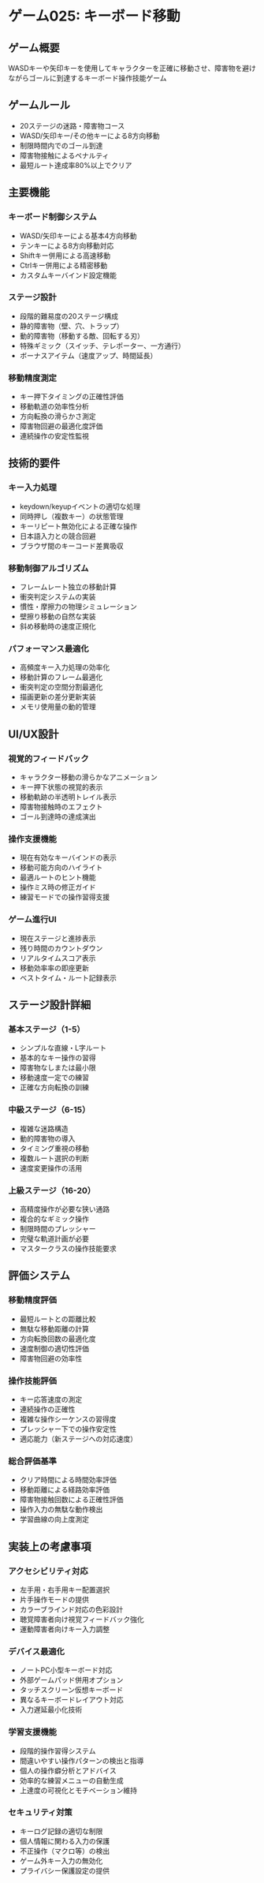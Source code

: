 # ゲーム025: キーボード移動

## ゲーム概要
WASDキーや矢印キーを使用してキャラクターを正確に移動させ、障害物を避けながらゴールに到達するキーボード操作技能ゲーム

## ゲームルール
- 20ステージの迷路・障害物コース
- WASD/矢印キー/その他キーによる8方向移動
- 制限時間内でのゴール到達
- 障害物接触によるペナルティ
- 最短ルート達成率80%以上でクリア

## 主要機能

### キーボード制御システム
- WASD/矢印キーによる基本4方向移動
- テンキーによる8方向移動対応
- Shiftキー併用による高速移動
- Ctrlキー併用による精密移動
- カスタムキーバインド設定機能

### ステージ設計
- 段階的難易度の20ステージ構成
- 静的障害物（壁、穴、トラップ）
- 動的障害物（移動する敵、回転する刃）
- 特殊ギミック（スイッチ、テレポーター、一方通行）
- ボーナスアイテム（速度アップ、時間延長）

### 移動精度測定
- キー押下タイミングの正確性評価
- 移動軌道の効率性分析
- 方向転換の滑らかさ測定
- 障害物回避の最適化度評価
- 連続操作の安定性監視

## 技術的要件

### キー入力処理
- keydown/keyupイベントの適切な処理
- 同時押し（複数キー）の状態管理
- キーリピート無効化による正確な操作
- 日本語入力との競合回避
- ブラウザ間のキーコード差異吸収

### 移動制御アルゴリズム
- フレームレート独立の移動計算
- 衝突判定システムの実装
- 慣性・摩擦力の物理シミュレーション
- 壁擦り移動の自然な実装
- 斜め移動時の速度正規化

### パフォーマンス最適化
- 高頻度キー入力処理の効率化
- 移動計算のフレーム最適化
- 衝突判定の空間分割最適化
- 描画更新の差分更新実装
- メモリ使用量の動的管理

## UI/UX設計

### 視覚的フィードバック
- キャラクター移動の滑らかなアニメーション
- キー押下状態の視覚的表示
- 移動軌跡の半透明トレイル表示
- 障害物接触時のエフェクト
- ゴール到達時の達成演出

### 操作支援機能
- 現在有効なキーバインドの表示
- 移動可能方向のハイライト
- 最適ルートのヒント機能
- 操作ミス時の修正ガイド
- 練習モードでの操作習得支援

### ゲーム進行UI
- 現在ステージと進捗表示
- 残り時間のカウントダウン
- リアルタイムスコア表示
- 移動効率率の即座更新
- ベストタイム・ルート記録表示

## ステージ設計詳細

### 基本ステージ（1-5）
- シンプルな直線・L字ルート
- 基本的なキー操作の習得
- 障害物なしまたは最小限
- 移動速度一定での練習
- 正確な方向転換の訓練

### 中級ステージ（6-15）
- 複雑な迷路構造
- 動的障害物の導入
- タイミング重視の移動
- 複数ルート選択の判断
- 速度変更操作の活用

### 上級ステージ（16-20）
- 高精度操作が必要な狭い通路
- 複合的なギミック操作
- 制限時間のプレッシャー
- 完璧な軌道計画が必要
- マスタークラスの操作技能要求

## 評価システム

### 移動精度評価
- 最短ルートとの距離比較
- 無駄な移動距離の計算
- 方向転換回数の最適化度
- 速度制御の適切性評価
- 障害物回避の効率性

### 操作技能評価
- キー応答速度の測定
- 連続操作の正確性
- 複雑な操作シーケンスの習得度
- プレッシャー下での操作安定性
- 適応能力（新ステージへの対応速度）

### 総合評価基準
- クリア時間による時間効率評価
- 移動距離による経路効率評価
- 障害物接触回数による正確性評価
- 操作入力の無駄な動作検出
- 学習曲線の向上度測定

## 実装上の考慮事項

### アクセシビリティ対応
- 左手用・右手用キー配置選択
- 片手操作モードの提供
- カラーブラインド対応の色彩設計
- 聴覚障害者向け視覚フィードバック強化
- 運動障害者向けキー入力調整

### デバイス最適化
- ノートPC小型キーボード対応
- 外部ゲームパッド併用オプション
- タッチスクリーン仮想キーボード
- 異なるキーボードレイアウト対応
- 入力遅延最小化技術

### 学習支援機能
- 段階的操作習得システム
- 間違いやすい操作パターンの検出と指導
- 個人の操作癖分析とアドバイス
- 効率的な練習メニューの自動生成
- 上達度の可視化とモチベーション維持

### セキュリティ対策
- キーログ記録の適切な制限
- 個人情報に関わる入力の保護
- 不正操作（マクロ等）の検出
- ゲーム外キー入力の無効化
- プライバシー保護設定の提供